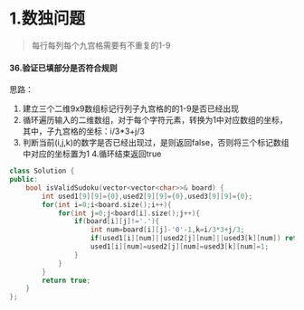 # 1.数独问题
> 每行每列每个九宫格需要有不重复的1-9

#### 36.验证已填部分是否符合规则
思路：
1. 建立三个二维9x9数组标记行列子九宫格的的1-9是否已经出现
2. 循环遍历输入的二维数组，对于每个字符元素，转换为1中对应数组的坐标，其中，子九宫格的坐标：i/3*3+j/3
3. 判断当前(i,j,k)的数字是否已经出现过，是则返回false，否则将三个标记数组中对应的坐标置为1
4.循环结束返回true
```C++
class Solution {
public:
    bool isValidSudoku(vector<vector<char>>& board) {
        int used1[9][9]={0},used2[9][9]={0},used3[9][9]={0};
        for(int i=0;i<board.size();i++){
            for(int j=0;j<board[i].size();j++){
                if(board[i][j]!='.'){
                    int num=board[i][j]-'0'-1,k=i/3*3+j/3;
                    if(used1[i][num]||used2[j][num]||used3[k][num]) return false;
                    used1[i][num]=used2[j][num]=used3[k][num]=1;
                }
            }
        }
        return true;
    }
};
```
